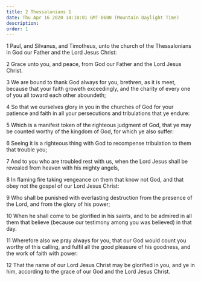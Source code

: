 ```yaml
---
title: 2 Thessalonians 1
date: Thu Apr 16 2020 14:10:01 GMT-0600 (Mountain Daylight Time)
description: 
order: 1
---
```


<p>
  1 Paul, and Silvanus, and Timotheus, unto the church of the Thessalonians in
  God our Father and the Lord Jesus Christ:
</p>
<p>
  2 Grace unto you, and peace, from God our Father and the Lord Jesus Christ.
</p>
<p>
  3 We are bound to thank God always for you, brethren, as it is meet, because
  that your faith groweth exceedingly, and the charity of every one of you all
  toward each other aboundeth;
</p>
<p>
  4 So that we ourselves glory in you in the churches of God for your patience
  and faith in all your persecutions and tribulations that ye endure:
</p>
<p>
  5 Which is a manifest token of the righteous judgment of God, that ye may be
  counted worthy of the kingdom of God, for which ye also suffer:
</p>
<p>
  6 Seeing it is a righteous thing with God to recompense tribulation to them
  that trouble you;
</p>
<p>
  7 And to you who are troubled rest with us, when the Lord Jesus shall be
  revealed from heaven with his mighty angels,
</p>
<p>
  8 In flaming fire taking vengeance on them that know not God, and that obey
  not the gospel of our Lord Jesus Christ:
</p>
<p>
  9 Who shall be punished with everlasting destruction from the presence of the
  Lord, and from the glory of his power;
</p>
<p>
  10 When he shall come to be glorified in his saints, and to be admired in all
  them that believe (because our testimony among you was believed) in that day.
</p>
<p>
  11 Wherefore also we pray always for you, that our God would count you worthy
  of this calling, and fulfil all the good pleasure of his goodness, and the
  work of faith with power:
</p>
<p>
  12 That the name of our Lord Jesus Christ may be glorified in you, and ye in
  him, according to the grace of our God and the Lord Jesus Christ.
</p>
